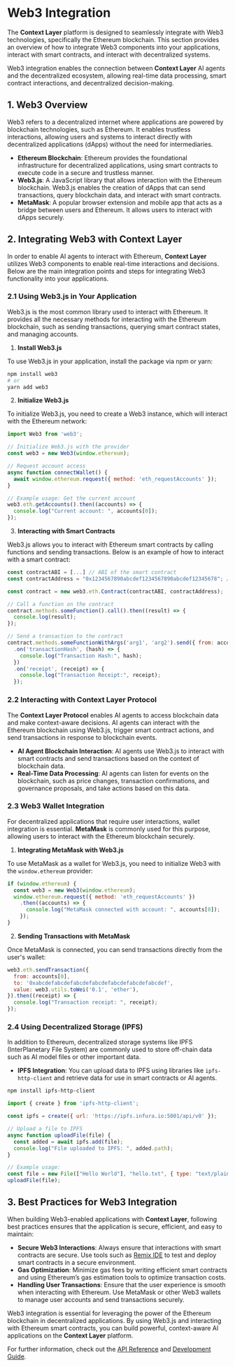 # Web3 Integration

The **Context Layer** platform is designed to seamlessly integrate with Web3 technologies, specifically the Ethereum blockchain. This section provides an overview of how to integrate Web3 components into your applications, interact with smart contracts, and interact with decentralized systems.

Web3 integration enables the connection between **Context Layer** AI agents and the decentralized ecosystem, allowing real-time data processing, smart contract interactions, and decentralized decision-making.

## 1. **Web3 Overview**

Web3 refers to a decentralized internet where applications are powered by blockchain technologies, such as Ethereum. It enables trustless interactions, allowing users and systems to interact directly with decentralized applications (dApps) without the need for intermediaries.

- **Ethereum Blockchain**: Ethereum provides the foundational infrastructure for decentralized applications, using smart contracts to execute code in a secure and trustless manner.
- **Web3.js**: A JavaScript library that allows interaction with the Ethereum blockchain. Web3.js enables the creation of dApps that can send transactions, query blockchain data, and interact with smart contracts.
- **MetaMask**: A popular browser extension and mobile app that acts as a bridge between users and Ethereum. It allows users to interact with dApps securely.

## 2. **Integrating Web3 with Context Layer**

In order to enable AI agents to interact with Ethereum, **Context Layer** utilizes Web3 components to enable real-time interactions and decisions. Below are the main integration points and steps for integrating Web3 functionality into your applications.

### 2.1 **Using Web3.js in Your Application**

Web3.js is the most common library used to interact with Ethereum. It provides all the necessary methods for interacting with the Ethereum blockchain, such as sending transactions, querying smart contract states, and managing accounts.

1. **Install Web3.js**

To use Web3.js in your application, install the package via npm or yarn:

```bash
npm install web3
# or
yarn add web3
````

2. **Initialize Web3.js**

To initialize Web3.js, you need to create a Web3 instance, which will interact with the Ethereum network:

```javascript
import Web3 from 'web3';

// Initialize Web3.js with the provider
const web3 = new Web3(window.ethereum);

// Request account access
async function connectWallet() {
  await window.ethereum.request({ method: 'eth_requestAccounts' });
}

// Example usage: Get the current account
web3.eth.getAccounts().then((accounts) => {
  console.log("Current account: ", accounts[0]);
});
```

3. **Interacting with Smart Contracts**

Web3.js allows you to interact with Ethereum smart contracts by calling functions and sending transactions. Below is an example of how to interact with a smart contract:

```javascript
const contractABI = [...] // ABI of the smart contract
const contractAddress = "0x1234567890abcdef1234567890abcdef12345678"; // Address of the contract

const contract = new web3.eth.Contract(contractABI, contractAddress);

// Call a function on the contract
contract.methods.someFunction().call().then((result) => {
  console.log(result);
});

// Send a transaction to the contract
contract.methods.someFunctionWithArgs('arg1', 'arg2').send({ from: accounts[0] })
  .on('transactionHash', (hash) => {
    console.log("Transaction Hash:", hash);
  })
  .on('receipt', (receipt) => {
    console.log("Transaction Receipt:", receipt);
  });
```

### 2.2 **Interacting with Context Layer Protocol**

The **Context Layer Protocol** enables AI agents to access blockchain data and make context-aware decisions. AI agents can interact with the Ethereum blockchain using Web3.js, trigger smart contract actions, and send transactions in response to blockchain events.

* **AI Agent Blockchain Interaction**: AI agents use Web3.js to interact with smart contracts and send transactions based on the context of blockchain data.
* **Real-Time Data Processing**: AI agents can listen for events on the blockchain, such as price changes, transaction confirmations, and governance proposals, and take actions based on this data.

### 2.3 **Web3 Wallet Integration**

For decentralized applications that require user interactions, wallet integration is essential. **MetaMask** is commonly used for this purpose, allowing users to interact with the Ethereum blockchain securely.

1. **Integrating MetaMask with Web3.js**

To use MetaMask as a wallet for Web3.js, you need to initialize Web3 with the `window.ethereum` provider:

```javascript
if (window.ethereum) {
  const web3 = new Web3(window.ethereum);
  window.ethereum.request({ method: 'eth_requestAccounts' })
    .then((accounts) => {
      console.log("MetaMask connected with account: ", accounts[0]);
    });
}
```

2. **Sending Transactions with MetaMask**

Once MetaMask is connected, you can send transactions directly from the user's wallet:

```javascript
web3.eth.sendTransaction({
  from: accounts[0],
  to: '0xabcdefabcdefabcdefabcdefabcdefabcdefabcdef',
  value: web3.utils.toWei('0.1', 'ether'),
}).then((receipt) => {
  console.log("Transaction receipt: ", receipt);
});
```

### 2.4 **Using Decentralized Storage (IPFS)**

In addition to Ethereum, decentralized storage systems like IPFS (InterPlanetary File System) are commonly used to store off-chain data such as AI model files or other important data.

* **IPFS Integration**: You can upload data to IPFS using libraries like `ipfs-http-client` and retrieve data for use in smart contracts or AI agents.

```bash
npm install ipfs-http-client
```

```javascript
import { create } from 'ipfs-http-client';

const ipfs = create({ url: 'https://ipfs.infura.io:5001/api/v0' });

// Upload a file to IPFS
async function uploadFile(file) {
  const added = await ipfs.add(file);
  console.log("File uploaded to IPFS: ", added.path);
}

// Example usage:
const file = new File(["Hello World"], "hello.txt", { type: "text/plain" });
uploadFile(file);
```

## 3. **Best Practices for Web3 Integration**

When building Web3-enabled applications with **Context Layer**, following best practices ensures that the application is secure, efficient, and easy to maintain:

* **Secure Web3 Interactions**: Always ensure that interactions with smart contracts are secure. Use tools such as [Remix IDE](https://remix.ethereum.org/) to test and deploy smart contracts in a secure environment.
* **Gas Optimization**: Minimize gas fees by writing efficient smart contracts and using Ethereum’s gas estimation tools to optimize transaction costs.
* **Handling User Transactions**: Ensure that the user experience is smooth when interacting with Ethereum. Use MetaMask or other Web3 wallets to manage user accounts and send transactions securely.

Web3 integration is essential for leveraging the power of the Ethereum blockchain in decentralized applications. By using Web3.js and interacting with Ethereum smart contracts, you can build powerful, context-aware AI applications on the **Context Layer** platform.

For further information, check out the [API Reference](./api-reference.md) and [Development Guide](./development-guide.md).

```
